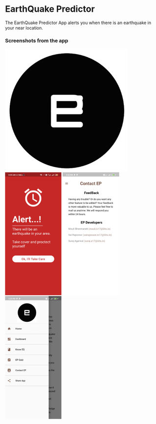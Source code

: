 # EarthQuake Predictor
The EarthQuake Predictor App alerts you when there is an earthquake in your near location.

### Screenshots from the app
<img height="400" alt="EQ Predictor" src="/assets/images/icon.png"> <img height="400" alt="EQ Predictor" src="/screenshots/alert_screen.jpg"> <img height="400" alt="EQ Predictor" src="/screenshots/contact_us.jpg"> <img height="400" alt="EQ Predictor" src="/screenshots/drawer.jpg">
